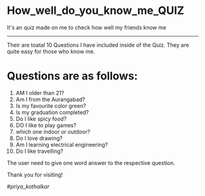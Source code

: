 # How_well_do_you_know_me_QUIZ
It's an quiz made on me to check how well my friends know me
<hr>

Their are toatal 10 Questions I have included inside of the Quiz.
They are quite easy for those who know me.
# Questions are as follows:
1. AM I older than 21? 
2. Am I from the Aurangabad? 
3. Is my favourite color green? 
4. Is my graduation completed? 
5. Do I like spicy food? 
6. DO I like to play games? 
7. which one indoor or outdoor? 
8. Do I love drawing? 
9. Am I learning electrical engineering? 
10. Do I like travelling? 

The user need to give one word answer to the respective question.

Thank you for visiting!

#_priya_kothalkar_

